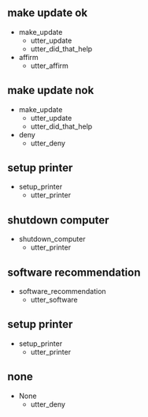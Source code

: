 ## make update ok
* make_update
  - utter_update
  - utter_did_that_help
* affirm
  - utter_affirm

## make update nok
* make_update
  - utter_update
  - utter_did_that_help
* deny
  - utter_deny

## setup printer
* setup_printer
  - utter_printer

## shutdown computer
* shutdown_computer
  - utter_printer

## software recommendation
* software_recommendation
  - utter_software

## setup printer
* setup_printer
  - utter_printer

## none
* None
  - utter_deny

